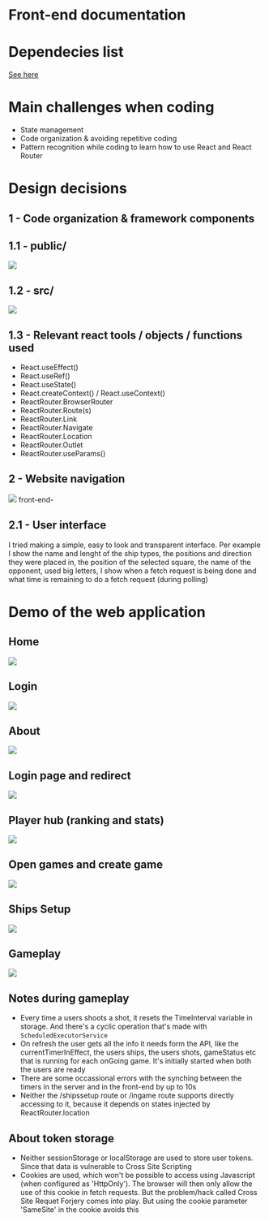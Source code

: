 # Front-end documentation
# Dependecies list
[See here](../front-end/README.md#dependencies-included)

# Main challenges when coding
- State management
- Code organization & avoiding repetitive coding
- Pattern recognition while coding to learn how to use React and React Router

# Design decisions
## 1 - Code organization & framework components
## 1.1 - public/
![](./imgs/front-end-public.png)
## 1.2 - src/
![](./imgs/front-end-src.png)
## 1.3 - Relevant react tools / objects / functions used
- React.useEffect()
- React.useRef()
- React.useState()
- React.createContext() / React.useContext()
- ReactRouter.BrowserRouter
- ReactRouter.Route(s)
- ReactRouter.Link
- ReactRouter.Navigate
- ReactRouter.Location
- ReactRouter.Outlet
- ReactRouter.useParams()
## 2 - Website navigation
![](./diagrams/website-nav-diagram.drawio.png)
front-end-
## 2.1 - User interface
I tried making a simple, easy to look and transparent interface. Per example I show the name and lenght of the ship types, the positions and direction they were placed in, the position of the selected square, the name of the opponent, used big letters, I show when a fetch request is being done and what time is remaining to do a fetch request (during polling)

# Demo of the web application
## Home
![](./imgs/front-end-1.png)
## Login
![](./imgs/front-end-2.png)
## About
![](./imgs/front-end-3.png)
## Login page and redirect
![](./imgs/front-end-4.png)
## Player hub (ranking and stats)
![](./imgs/front-end-5.png)
## Open games and create game
![](./imgs/front-end-6.png)
## Ships Setup
![](./imgs/front-end-7.png)
## Gameplay
![](./imgs/front-end-8.png)

## Notes during gameplay
- Every time a users shoots a shot, it resets the TimeInterval variable in storage. And there's a cyclic operation that's made with `ScheduledExecutorService` 
- On refresh the user gets all the info it needs form the API, like the currentTimerInEffect, the users ships, the users shots, gameStatus etc
that is running for each onGoing game. It's initially started when both the users are ready
- There are some occassional errors with the synching between the timers in the server and in the front-end by up to 10s
- Neither the /shipssetup route or /ingame route supports directly accessing to it, because it depends on states injected by ReactRouter.location


## About token storage
- Neither sessionStorage or localStorage are used to store user tokens. Since that data is vulnerable to Cross Site Scripting
- Cookies are used, which won't be possible to access using Javascript (when configured as 'HttpOnly'). The browser will then only allow the use of this cookie in fetch requests.
But the problem/hack called Cross Site Requet Forjery comes into play. But using the cookie parameter 'SameSite' in the cookie avoids this
